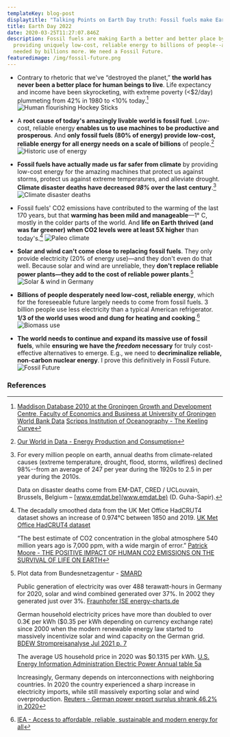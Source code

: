 ```yaml
---
templateKey: blog-post
displaytitle: "Talking Points on Earth Day truth: Fossil fuels make Earth BETTER"
title: Earth Day 2022
date: 2020-03-25T11:27:07.846Z
description: Fossil fuels are making Earth a better and better place by
  providing uniquely low-cost, reliable energy to billions of people--and are
  needed by billions more. We need a Fossil Future.
featuredimage: /img/fossil-future.png
---
```

- ​​Contrary to rhetoric that we've “destroyed the planet,” **the world has never been a better place for human beings to live**. Life expectancy and income have been skyrocketing, with extreme poverty (<$2/day) plummeting from 42% in 1980 to <10% today.[^1]
![Human flourishing Hockey Sticks](/img/art-07-the-hydrocarbons-and-human-flourishing-hockey-sticks.png)

- A **root cause of today's amazingly livable world is fossil fuel**. Low-cost, reliable energy **enables us to use machines to be productive and prosperous**. And **only fossil fuels (80% of energy) provide low-cost, reliable energy for all energy needs on a scale of billions** of people.[^2]
![Historic use of energy](/img/art-c-only-fossil-fuels-provide-low-cost-on-demand-versatile-global-scale-energy.png)

- **Fossil fuels have actually made us far safer from climate** by providing low-cost energy for the amazing machines that protect us against storms, protect us against extreme temperatures, and alleviate drought. **Climate disaster deaths have decreased *98%* over the last century**.[^3]
![Climate disaster deaths](/img/art-03-more-fossil-fuel-use-plummeting-climate-related-disaster-deaths.png)

- Fossil fuels' CO2 emissions have contributed to the warming of the last 170 years, but that **warming has been mild and manageable**—1° C, mostly in the colder parts of the world. And **life on Earth thrived (and was far greener) when CO2 levels were at least 5X higher** than today's.[^4]
![Paleo climate](/img/art-27-co2-and-temperature-used-to-be-much-much-higher-and-they-re-not-consistently-correlated.png)

- **Solar and wind can't come close to replacing fossil fuels**. They only provide electricity (20% of energy use)—and they don't even do that well. Because solar and wind are unreliable, they **don't replace reliable power plants—they add to the cost of reliable power plants**.[^5]
![Solar & wind in Germany](/img/art-15-no-matter-how-much-solar-and-wind-you-build-you-can-never-rely-on-them.png)

- **Billions of people desperately need low-cost, reliable energy**, which for the foreseeable future largely needs to come from fossil fuels. 3 billion people use less electricity than a typical American refrigerator. **1/3 of the world uses wood and dung for heating and cooking**.[^6]
![Biomass use](/img/art-b-33-of-the-world-uses-wood-and-dung.png)

- **The world needs to continue and expand its massive use of fossil fuels**, while **ensuring we have the *freedom* necessary** for truly cost-effective alternatives to emerge. E.g., we need to **decriminalize reliable, non-carbon nuclear energy**.
    I prove this definitively in Fossil Future.
    ![Fossil Future](/img/fossil-future.png)



### References

[^1]:
    [Maddison Database 2010 at the Groningen Growth and Development Centre, Faculty of Economics and Business at University of Groningen](https://www.rug.nl/ggdc/historicaldevelopment/maddison/)
    [World Bank Data](https://data.worldbank.org/)
    [Scripps Institution of Oceanography - The Keeling Curve](https://keelingcurve.ucsd.edu/)

[^2]: [Our World in Data - Energy Production and Consumption](https://ourworldindata.org/energy-production-consumption#how-much-energy-does-the-world-consume)

[^3]:
    For every million people on earth, annual deaths from climate-related causes (extreme temperature, drought, flood, storms, wildfires) declined 98%--from an average of 247 per year during the 1920s to 2.5 in per year during the 2010s.

    Data on disaster deaths come from EM-DAT, CRED / UCLouvain, Brussels, Belgium – [www.emdat.be](www.emdat.be) (D. Guha-Sapir).

[^4]:
    The decadally smoothed data from the UK Met Office HadCRUT4 dataset shows an increase of 0.974°C between 1850 and 2019.
    [UK Met Office HadCRUT4 dataset](https://www.metoffice.gov.uk/hadobs/hadcrut4/)

    “The best estimate of CO2 concentration in the global atmosphere 540 million years ago is 7,000 ppm, with a wide margin of error.”
    [Patrick Moore - THE POSITIVE IMPACT OF HUMAN CO2 EMISSIONS ON THE SURVIVAL OF LIFE ON EARTH](https://fcpp.org/wp-content/uploads/2016/06/Moore-Positive-Impact-of-Human-CO2-Emissions.pdf)

[^5]:
    Plot data from Bundesnetzagentur - [SMARD](https://www.smard.de/)

    Public generation of electricity was over 488 terawatt-hours in Germany for 2020, solar and wind combined generated over 37%. In 2002 they generated just over 3%.
    [Fraunhofer ISE energy-charts.de](https://energy-charts.info/charts/energy_pie/chart.htm?l=en&c=DE&year=2020)

    German household electricity prices have more than doubled to over 0.3€ per kWh ($0.35 per kWh depending on currency exchange rate) since 2000 when the modern renewable energy law started to massively incentivize solar and wind capacity on the German grid.
    [BDEW Strompreisanalyse Jul 2021 p. 7](https://www.bdew.de/service/daten-und-grafiken/bdew-strompreisanalyse/)

    The average US household price in 2020 was $0.1315 per kWh.
    [U.S. Energy Information Administration Electric Power Annual table 5a](https://www.eia.gov/electricity/sales_revenue_price/pdf/table5_a.pdf)

    Increasingly, Germany depends on interconnections with neighboring countries. In 2020 the country experienced a sharp increase in electricity imports, while still massively exporting solar and wind overproduction.
    [Reuters - German power export surplus shrank 46.2% in 2020](https://www.reuters.com/article/germany-electricity-statistics-idUSL8N2JF16X)

[^6]: [IEA - Access to affordable, reliable, sustainable and modern energy for all](https://www.iea.org/reports/sdg7-data-and-projections)
